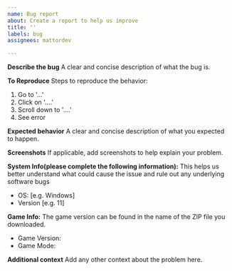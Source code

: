 ```yaml
---
name: Bug report
about: Create a report to help us improve
title: ''
labels: bug
assignees: mattordev

---
```


**Describe the bug**
A clear and concise description of what the bug is.

**To Reproduce**
Steps to reproduce the behavior:
1. Go to '...'
2. Click on '....'
3. Scroll down to '....'
4. See error

**Expected behavior**
A clear and concise description of what you expected to happen.

**Screenshots**
If applicable, add screenshots to help explain your problem.

**System Info(please complete the following information):**
This helps us better understand what could cause the issue and rule out any underlying software bugs
 - OS: [e.g. Windows]
 - Version [e.g. 11]

**Game Info:**
The game version can be found in the name of the ZIP file you downloaded.
- Game Version:
- Game Mode:

**Additional context**
Add any other context about the problem here.
